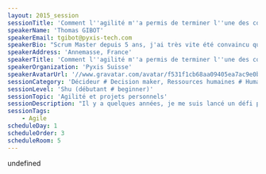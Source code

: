 ```yaml
---
layout: 2015_session
sessionTitle: 'Comment l''agilité m''a permis de terminer l''une des courses les plus dures au monde'
speakerName: 'Thomas GIBOT'
speakerEmail: tgibot@pyxis-tech.com
speakerBio: "Scrum Master depuis 5 ans, j'ai très vite été convaincu que l'agilité, en plus d'avoir une efficacité certaine dans un contexte professionnel, pouvait également me permettre de m'engager dans des projets personnels complexes avec beaucoup plus de sérénité et d'efficacité.\n\nJ'ai essayé, beaucoup, raté, souvent, mais je me suis adapté au mieux pour parvenir aujourd'hui à profiter des avantages de l'agilité dans un domaine aussi complexe que celui de la préparation de courses de type \"Ultra trail\". Je n'aurais jamais pensé que l'agilité me permettrait de m'organiser, de m'impliquer, de m'adapter pour obtenir ce qui avait de la valeur pour moi: finir cette course de 160km..."
speakerAddress: 'Annemasse, France'
speakerTitle: 'Comment l''agilité m''a permis de terminer l''une des courses les plus dures au monde'
speakerOrganization: 'Pyxis Suisse'
speakerAvatarUrl: '//www.gravatar.com/avatar/f531f1cb68aa09405ea7ac9e0b95a519?size=200&default=mm'
sessionCategory: 'Décideur # Decision maker, Ressources humaines # Human resources, Encadrement, coach # Trainer, mentor, coach, Architecte # Architect, Développeur # Developer, Designer, Data scientist, Autre # Other'
sessionLevel: 'Shu (débutant # beginner)'
sessionTopic: 'Agilité et projets personnels'
sessionDescription: "Il y a quelques années, je me suis lancé un défi personnel assez fou: finir l'une des courses de montagnes les plus dures au monde. Au menu, près de 170 kilomètres et plus de 10.000 m de dénivelé positif, en respectant la barrière horaire de 50h imposée par l'organisation. Voilà pour le contexte.\nEn me lançant dans cette aventure, je n'avais pas beaucoup de certitudes , si ce n'est celle-ci: ce sera un projet très long, complexe, beaucoup de facteurs pourront influer sur le résultat, mes disponibilité vont fluctuer, je vais devoir tenter, m'adapter, essayer de m'améliorer, etc. Alors que je faisais cette liste, il y eût alors comme une évidence. J'avais l'impression d'être en train de présenter à un client toutes les problématiques que l'agilité permettait d'adresser...\n\nA partir de cet instant, j'ai totalement changé ma manière d'appréhender mon projet et me suis posé la question suivante: Comment je l'organiserai s'il s'agissait d'un projet que je mènerai avec des méthodes agiles?\nEt si ma préparation de 2 ans pouvait être découpée en sprints de 2 semaines? Et si j'avais besoin d'un product owner pour m'indiquer sur quoi travailler et fixer les priorités de mon entrainement?  Et si je fixais des revues de sprint où je devrais démontrer que le travail accompli durant les dernières semaines est \"terminé\"? Et si je me fixais des jalons à la fin de releases? \nAutant de questions qui prennent du sens dans un contexte de course à pied: un coach comme PO, un programme d'entrainement comme sprint backlog, une course de préparation comme revue...\n\nCette expérience m'a permis de réaliser à quel point les méthodes agiles m'avait permis d'aborder plus sereinement et efficacement un projet qui était complexe et je reste convaincu qu'elles peuvent le permettre dans beaucoup d'autres domaines."
sessionTags:
    - Agile
scheduleDay: 1
scheduleOrder: 3
scheduleRoom: 5
---
```


undefined
